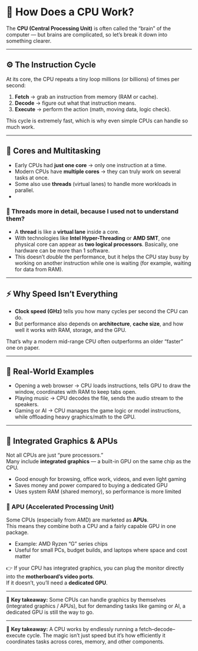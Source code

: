 # 🧠 How Does a CPU Work?

The **CPU (Central Processing Unit)** is often called the “brain” of the computer — but brains are complicated, so let’s break it down into something clearer.  

---

## ⚙️ The Instruction Cycle
At its core, the CPU repeats a tiny loop millions (or billions) of times per second:  

1. **Fetch** → grab an instruction from memory (RAM or cache).  
2. **Decode** → figure out what that instruction means.  
3. **Execute** → perform the action (math, moving data, logic check).  

This cycle is extremely fast, which is why even simple CPUs can handle so much work.  

---

## 🔀 Cores and Multitasking
- Early CPUs had **just one core** → only one instruction at a time.  
- Modern CPUs have **multiple cores** → they can truly work on several tasks at once.  
- Some also use **threads** (virtual lanes) to handle more workloads in parallel.
- 
### 🧵 Threads more in detail, because I used not to understand them?
- A **thread** is like a **virtual lane** inside a core.  
- With technologies like **Intel Hyper-Threading** or **AMD SMT**, one physical core can appear as **two logical processors**. Basically, one hardware can be more than 1 software.  
- This doesn’t *double* the performance, but it helps the CPU stay busy by working on another instruction while one is waiting (for example, waiting for data from RAM).  

---

## ⚡ Why Speed Isn’t Everything
- **Clock speed (GHz)** tells you how many cycles per second the CPU can do.  
- But performance also depends on **architecture**, **cache size**, and how well it works with RAM, storage, and the GPU.  

That’s why a modern mid-range CPU often outperforms an older “faster” one on paper.  

---

## 🧩 Real-World Examples
- Opening a web browser → CPU loads instructions, tells GPU to draw the window, coordinates with RAM to keep tabs open.  
- Playing music → CPU decodes the file, sends the audio stream to the speakers.  
- Gaming or AI → CPU manages the game logic or model instructions, while offloading heavy graphics/math to the GPU.

---

## 🎨 Integrated Graphics & APUs

Not all CPUs are just “pure processors.”  
Many include **integrated graphics** — a built-in GPU on the same chip as the CPU.  

- Good enough for browsing, office work, videos, and even light gaming  
- Saves money and power compared to buying a dedicated GPU  
- Uses system RAM (shared memory), so performance is more limited  

### 🧩 APU (Accelerated Processing Unit)
Some CPUs (especially from AMD) are marketed as **APUs**.  
This means they combine both a CPU and a fairly capable GPU in one package.  
- Example: AMD Ryzen “G” series chips  
- Useful for small PCs, budget builds, and laptops where space and cost matter  

👉 If your CPU has integrated graphics, you can plug the monitor directly into the **motherboard’s video ports**.  
If it doesn’t, you’ll need a **dedicated GPU**.  

---

🔎 **Key takeaway:** Some CPUs can handle graphics by themselves (integrated graphics / APUs), but for demanding tasks like gaming or AI, a dedicated GPU is still the way to go.

---

🔎 **Key takeaway:** A CPU works by endlessly running a fetch–decode–execute cycle. The magic isn’t just speed but it’s how efficiently it coordinates tasks across cores, memory, and other components.

